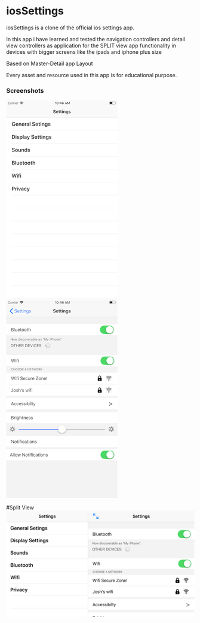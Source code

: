 # iosSettings
iosSettings is a clone of the official ios settings app.

In this app i have learned and tested the navigation controllers and detail view controllers as application for the SPLIT view app functionality in devices with bigger screens like the ipads and iphone plus size

Based on Master-Detail app Layout

Every asset and resource used in this app is for educational purpose.



### Screenshots
![](https://github.com/RamitSharma991/iosSettings/blob/master/7.png)                                                           ![](https://github.com/RamitSharma991/iosSettings/blob/master/6.png)



#Split View
![](https://github.com/RamitSharma991/iosSettings/blob/master/1.png)

